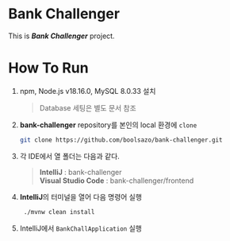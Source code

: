# Bank Challenger

This is ***Bank Challenger*** project.

# How To Run

1. npm, Node.js v18.16.0, MySQL 8.0.33 설치
   > Database 세팅은 별도 문서 참조
2. **bank-challenger** repository를 본인의 local 환경에 `clone`
    ```bash
    git clone https://github.com/boolsazo/bank-challenger.git
    ```
3. 각 IDE에서 열 폴더는 다음과 같다.
   > **IntelliJ** : bank-challenger  
   **Visual Studio Code** : bank-challenger/frontend
4. **IntelliJ**의 터미널을 열어 다음 명령어 실행
   ```bash
    ./mvnw clean install
    ```
5. IntelliJ에서 `BankChallApplication` 실행
